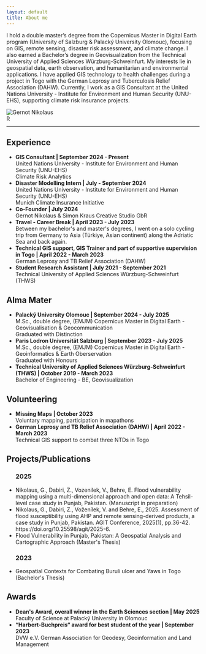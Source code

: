 ```yaml
---
layout: default
title: About me
---
```


<div class="about-container">
    <div class="about-text">
        <p>I hold a double master’s degree from the Copernicus Master in Digital Earth program (University of Salzburg & Palacký University Olomouc), focusing on GIS, remote sensing, disaster risk assessment, and climate change. I also earned a Bachelor’s degree in Geovisualization from the Technical University of Applied Sciences Würzburg-Schweinfurt. My interests lie in geospatial data, earth observation, and humanitarian and environmental applications. I have applied GIS technology to health challenges during a project in Togo with the German Leprosy and Tuberculosis Relief Association (DAHW). Currently, I work as a GIS Consultant at the United Nations University - Institute for Environment and Human Security (UNU-EHS), supporting climate risk insurance projects.</p>
    </div>
    <img src="{{ "/assets/images/GernotNikolaus.jpg" | relative_url }}" alt="Gernot Nikolaus" class="about-image">
</div>

<!-- Icons Section -->
<div class="contact-icons">
    <a href="https://www.linkedin.com/in/gernot-nikolaus/" target="_blank" aria-label="LinkedIn">
        <i class="fab fa-linkedin"></i>
    </a>
    <a href="mailto:gernot.nikolaus@stud.plus.ac.at" aria-label="Email">
        <i class="fas fa-envelope"></i>
    </a>
    <a href="https://www.researchgate.net/profile/Gernot-Nikolaus" target="_blank" aria-label="ResearchGate">
        <img src="https://upload.wikimedia.org/wikipedia/commons/5/5e/ResearchGate_icon_SVG.svg" 
            alt="ResearchGate" 
            style="width: 1em; height: 1em; vertical-align: middle;">
</a>

</div>

<hr class="section-divider">

<h2>Experience</h2>
<ul>
    <li>
        <strong>GIS Consultant | September 2024 - Present</strong>
        <br>United Nations University - Institute for Environment and Human Security (UNU-EHS)
        <br>Climate Risk Analytics
    </li>
    <li>
        <strong>Disaster Modelling Intern | July - September 2024 </strong>
        <br>United Nations University - Institute for Environment and Human Security (UNU-EHS)
        <br>Munich Climate Insurance Initiative
    </li>
    <li>
        <strong>Co-Founder | July 2024</strong>
        <br>Gernot Nikolaus & Simon Kraus Creative Studio GbR
    </li>
    <li>
        <strong>Travel - Career Break | April 2023 - July 2023 </strong>
        <br>Between my bachelor's and master's degrees, I went on a solo cycling trip from Germany to Asia (Türkiye, Asian continent) along the Adriatic Sea and back again.
    </li>
    <li>
        <strong>Technical GIS support, GIS Trainer and part of supportive supervision in Togo | April 2022 - March 2023</strong>
        <br> German Leprosy and TB Relief Association (DAHW)
    </li>
    <li>
        <strong>Student Research Assistant | July 2021 - September 2021</strong>
        <br> Technical University of Applied Sciences Würzburg-Schweinfurt (THWS)
    </li>
</ul>

<h2>Alma Mater</h2>
<ul>
    <li>
        <strong>Palacký University Olomouc | September 2024 - July 2025</strong>
        <br>M.Sc., double degree, (EMJM) Copernicus Master in Digital Earth - Geovisualisation & Geocommunication
        <br>Graduated with Distinction
    </li>
    <li>
        <strong>Paris Lodron Universität Salzburg | September 2023 - July 2025</strong>
        <br>M.Sc., double degree, (EMJM) Copernicus Master in Digital Earth - Geoinformatics & Earth Oberservation
        <br>Graduated with Honours
    </li>
    <li>
        <strong>Technical University of Applied Sciences Würzburg-Schweinfurt (THWS) | October 2019 - March 2023</strong>
        <br>Bachelor of Engineering - BE, Geovisualization
    </li>
</ul>

<h2>Volunteering</h2>
<ul>
    <li>
        <strong>Missing Maps | October 2023</strong>
        <br>Voluntary mapping, participation in mapathons
    </li>
    <li>
        <strong>German Leprosy and TB Relief Association (DAHW) | April 2022 - March 2023</strong>
        <br>Technical GIS support to combat three NTDs in Togo
    </li>
</ul>

<h2>Projects/Publications</h2>
<ul>
    <h3>2025</h3>
    <li>
        Nikolaus, G., Dabiri, Z., Vozenilek, V., Behre, E. Flood vulnerability mapping using a multi-dimensional approach and open data: A Tehsil-level case study in Punjab, Pakistan. (Manuscript in preparation)
    </li>
    <li>
        Nikolaus, G., Dabiri, Z., Voženílek, V. and Behre, E., 2025. Assessment of flood susceptibility using AHP and remote sensing-derived products, a case study in Punjab, Pakistan. AGIT Conference, 2025(1), pp.36-42. https://doi.org/10.25598/agit/2025-6.
    </li>
    <li>
     Flood Vulnerability in Punjab, Pakistan: A Geospatial Analysis and Cartographic Approach (Master's Thesis)
    </li>
    <h3>2023</h3>
    <li>
     Geospatial Contexts for Combating Buruli ulcer and Yaws in Togo (Bachelor's Thesis)
    </li>
</ul>

<h2>Awards</h2>
<ul>
    <li>
        <strong>Dean's Award, overall winner in the Earth Sciences section | May 2025</strong>
        <br>Faculty of Science at Palacký University in Olomouc
    </li>
    <li>
        <strong>“Harbert-Buchpreis“ award for best student of the year | September 2023</strong>
        <br>DVW e.V. German Association for Geodesy, Geoinformation and Land Management     
    </li>
</ul>